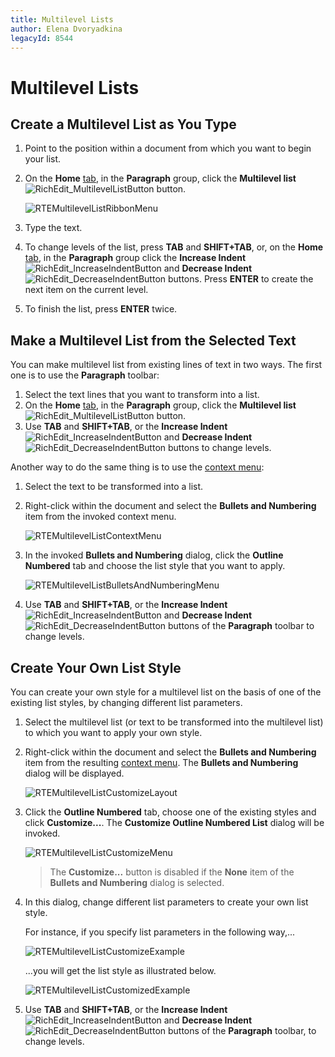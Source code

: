 ```yaml
---
title: Multilevel Lists
author: Elena Dvoryadkina
legacyId: 8544
---
```

# Multilevel Lists
## Create a Multilevel List as You Type
1. Point to the position within a document from which you want to begin your list.
2. On the **Home** [ tab](../text-editor-ui/ribbon-interface.md), in the **Paragraph** group, click the **Multilevel list** ![RichEdit_MultilevelListButton](../../../images/img12132.png) button.
	
	![RTEMultilevelListRibbonMenu](../../../images/img121348.png)
3. Type the text.
4. To change levels of the list, press **TAB** and **SHIFT+TAB**, or, on the **Home** [ tab](../text-editor-ui/ribbon-interface.md), in the **Paragraph** group click the **Increase Indent** ![RichEdit_IncreaseIndentButton](../../../images/img12135.png) and **Decrease Indent** ![RichEdit_DecreaseIndentButton](../../../images/img12134.png) buttons. Press **ENTER** to create the next item on the current level.
5. To finish the list, press **ENTER** twice.

## Make a Multilevel List from the Selected Text
You can make multilevel list from existing lines of text in two ways. The first one is to use the **Paragraph** toolbar:
1. Select the text lines that you want to transform into a list.
2. On the **Home** [ tab](../text-editor-ui/ribbon-interface.md), in the **Paragraph** group, click the **Multilevel list** ![RichEdit_MultilevelListButton](../../../images/img12132.png) button.
3. Use **TAB** and **SHIFT+TAB**, or the **Increase Indent** ![RichEdit_IncreaseIndentButton](../../../images/img12135.png) and **Decrease Indent** ![RichEdit_DecreaseIndentButton](../../../images/img12134.png) buttons to change levels.

Another way to do the same thing is to use the [context menu](../text-editor-ui/editor-elements.md):
1. Select the text to be transformed into a list.
2. Right-click within the document and select the **Bullets and Numbering** item from the invoked context menu.
	
	![RTEMultilevelListContextMenu](../../../images/img121349.png)
3. In the invoked **Bullets and Numbering** dialog, click the **Outline Numbered** tab and choose the list style that you want to apply.
	
	![RTEMultilevelListBulletsAndNumberingMenu](../../../images/img121350.png)
4. Use **TAB** and **SHIFT+TAB**, or the **Increase Indent** ![RichEdit_IncreaseIndentButton](../../../images/img12135.png) and **Decrease Indent** ![RichEdit_DecreaseIndentButton](../../../images/img12134.png) buttons of the **Paragraph** toolbar to change levels.

## Create Your Own List Style
You can create your own style for a multilevel list on the basis of one of the existing list styles, by changing different list parameters.
1. Select the multilevel list (or text to be transformed into the multilevel list) to which you want to apply your own style.
2. Right-click within the document and select the **Bullets and Numbering** item from the resulting [context menu](../text-editor-ui/editor-elements.md). The **Bullets and Numbering** dialog will be displayed.
	
	![RTEMultilevelListCustomizeLayout](../../../images/img121354.png)
3. Click the **Outline Numbered** tab, choose one of the existing styles and click **Customize...**. The **Customize Outline Numbered List** dialog will be invoked.
	
	![RTEMultilevelListCustomizeMenu](../../../images/img121351.png)
	
	> The **Customize...** button is disabled if the **None** item of the **Bullets and Numbering** dialog is selected.
4. In this dialog, change different list parameters to create your own list style.
	
	For instance, if you specify list parameters in the following way,...
	
	![RTEMultilevelListCustomizeExample](../../../images/img121352.png)
	
	...you will get the list style as illustrated below.
	
	![RTEMultilevelListCustomizedExample](../../../images/img121353.png)
5. Use **TAB** and **SHIFT+TAB**, or the **Increase Indent** ![RichEdit_IncreaseIndentButton](../../../images/img12135.png) and **Decrease Indent** ![RichEdit_DecreaseIndentButton](../../../images/img12134.png) buttons of the **Paragraph** toolbar, to change levels.